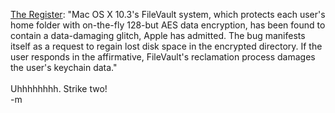<a href="http://www.theregister.co.uk/content/39/33769.html">The Register</a>: "Mac OS X 10.3's FileVault system, which protects each user's home folder with on-the-fly 128-but AES data encryption, has been found to contain a data-damaging glitch, Apple has admitted. The bug manifests itself as a request to regain lost disk space in the encrypted directory. If the user responds in the affirmative, FileVault's reclamation process damages the user's keychain data."
<br />
<br />Uhhhhhhhh.  Strike two!
<br />-m
<br />
